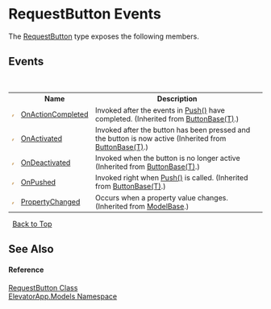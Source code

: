 # RequestButton Events
 

The <a href="T_ElevatorApp_Models_RequestButton">RequestButton</a> type exposes the following members.


## Events
&nbsp;<table><tr><th></th><th>Name</th><th>Description</th></tr><tr><td>![Public event](media/pubevent.gif "Public event")</td><td><a href="E_ElevatorApp_Models_ButtonBase_1_OnActionCompleted">OnActionCompleted</a></td><td>
Invoked after the events in <a href="M_ElevatorApp_Models_ButtonBase_1_Push">Push()</a> have completed.
 (Inherited from <a href="T_ElevatorApp_Models_ButtonBase_1">ButtonBase(T)</a>.)</td></tr><tr><td>![Public event](media/pubevent.gif "Public event")</td><td><a href="E_ElevatorApp_Models_ButtonBase_1_OnActivated">OnActivated</a></td><td>
Invoked after the button has been pressed and the button is now active
 (Inherited from <a href="T_ElevatorApp_Models_ButtonBase_1">ButtonBase(T)</a>.)</td></tr><tr><td>![Public event](media/pubevent.gif "Public event")</td><td><a href="E_ElevatorApp_Models_ButtonBase_1_OnDeactivated">OnDeactivated</a></td><td>
Invoked when the button is no longer active
 (Inherited from <a href="T_ElevatorApp_Models_ButtonBase_1">ButtonBase(T)</a>.)</td></tr><tr><td>![Public event](media/pubevent.gif "Public event")</td><td><a href="E_ElevatorApp_Models_ButtonBase_1_OnPushed">OnPushed</a></td><td>
Invoked right when <a href="M_ElevatorApp_Models_ButtonBase_1_Push">Push()</a> is called.
 (Inherited from <a href="T_ElevatorApp_Models_ButtonBase_1">ButtonBase(T)</a>.)</td></tr><tr><td>![Public event](media/pubevent.gif "Public event")</td><td><a href="E_ElevatorApp_Models_ModelBase_PropertyChanged">PropertyChanged</a></td><td>
Occurs when a property value changes.
 (Inherited from <a href="T_ElevatorApp_Models_ModelBase">ModelBase</a>.)</td></tr></table>&nbsp;
<a href="#requestbutton-events">Back to Top</a>

## See Also


#### Reference
<a href="T_ElevatorApp_Models_RequestButton">RequestButton Class</a><br /><a href="N_ElevatorApp_Models">ElevatorApp.Models Namespace</a><br />